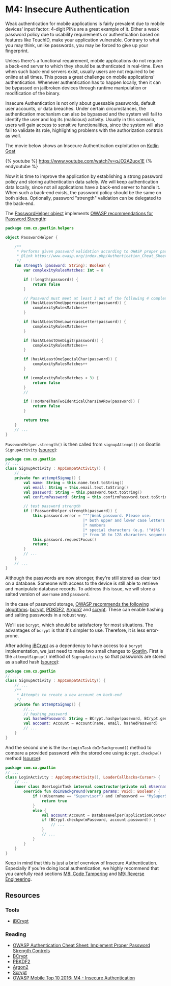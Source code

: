 M4: Insecure Authentication
===========================

Weak authentication for mobile applications is fairly prevalent due to mobile
devices' input factor: 4-digit PINs are a great example of it.
Either a weak password policy due to usability requirements or authentication
based on features like TouchID, make your application vulnerable. Contrary to
what you may think, unlike passwords, you may be forced to give up your
fingerprint.

Unless there's a functional requirement, mobile applications do not require a
back-end server to which they should be authenticated in real-time. Even when
such back-end servers exist, usually users are not required to be online at all
times. This poses a great challenge on mobile applications' authentication. 
Whenever authentication has to happen locally, then it can be bypassed on
jailbroken devices through runtime manipulation or modification of the binary.

Insecure Authentication is not only about guessable passwords, default user
accounts, or data breaches. Under certain circumstances, the authentication
mechanism can also be bypassed and the system will fail to identify the user and
log its (malicious) activity. Usually in this scenario, users will gain access
to sensitive functionalities, since the system will also fail to validate its
role, highlighting problems with the authorization controls as well.

The movie below shows an Insecure Authentication exploitation on [Kotlin
Goat][0]

{% youtube %}
https://www.youtube.com/watch?v=qJO2A2uox1E
{% endyoutube %}

Now it is time to improve the application by establishing a strong password
policy and storing authentication data safely. We will keep authentication data
locally, since not all applications have a back-end server to handle it. When
such a back-end exists, the password policy should be the same on both sides.
Optionally, password "strength" validation can be delegated to the back-end.

The [PasswordHelper object][4] implements [OWASP recommendations for Password
Strength][1]:

```kotlin
package com.cx.goatlin.helpers

object PasswordHelper {

    /**
     * Performs given password validation according to OWASP proper password strength
     * @link https://www.owasp.org/index.php/Authentication_Cheat_Sheet#Implement_Proper_Password_Strength_Controls
     */
    fun strength (password: String): Boolean {
        var complexityRulesMatches: Int = 0

        if (!length(password)) {
            return false
        }

        // Password must meet at least 3 out of the following 4 complexity rules
        if (hasAtLeastOneUppercaseLetter(password)) {
            complexityRulesMatches++
        }

        if (hasAtLeastOneLowercaseLetter(password)) {
            complexityRulesMatches++
        }

        if (hasAtLeastOneDigit(password)) {
            complexityRulesMatches++
        }

        if (hasAtLeastOneSpecialChar(password)) {
            complexityRulesMatches++
        }

        if (complexityRulesMatches < 3) {
            return false
        }
        //

        if (!noMoreThanTwoIdenticalCharsInARow(password)) {
            return false
        }

        return true
    }
    // ...
}
```

`PasswordHelper.strength()` is then called from `signupAttempt()` on Goatlin
`SignupActivity` ([source][5]):

```kotlin
package com.cx.goatlin
// ...
class SignupActivity : AppCompatActivity() {
    // ...
    private fun attemptSignup() {
        val name: String = this.name.text.toString()
        val email: String = this.email.text.toString()
        val password: String = this.password.text.toString()
        val confirmPassword: String = this.confirmPassword.text.toString()

        // test password strength
        if (!PasswordHelper.strength(password)) {
            this.password.error = """|Weak password. Please use:
                                  |* both upper and lower case letters
                                  |* numbers
                                  |* special characters (e.g. !"#$%&')
                                  |* from 10 to 128 characters sequence""".trimMargin()
            this.password.requestFocus()
            return;
        }
        // ...
    }
    // ...
}
```

Although the passwords are now stronger, they're still stored as clear text on a
database. Someone with access to the device is still able to retrieve and
manipulate database records. To address this issue, we will store a salted
version of `username` and `password`.

In the case of password storage, [OWASP recommends the following algorithms][6]:
[bcrypt][7], [PDKDF2][8], [Argon2][9] and [scrypt][10]. These can enable hashing
and salting passwords in a robust way. 

We'll use `bcrypt`, which should be satisfactory for most situations. The
advantages of `bcrypt` is that it's simpler to use. Therefore, it is less
error-prone.

After adding [jBCrypt][11] as a dependency to have access to a `bcrypt`
implementation, we just need to make two small changes to [Goatlin][0].
First is the `attemptSignup()` method of `SignupActivity` so that passwords are
stored as a salted hash ([source][12]):

```kotlin
package com.cx.goatlin
// ...
class SignupActivity : AppCompatActivity() {
    // ...
    /**
     * Attempts to create a new account on back-end
     */
    private fun attemptSignup() {
        //...
        // hashing password
        val hashedPassword: String = BCrypt.hashpw(password, BCrypt.gensalt())
        val account: Account = Account(name, email, hashedPassword)
        // ...
    }
}
```
And the second one is the `UserLoginTask` `doInBackground()` method to compare
a provided password with the stored one using `Bcrypt.checkpw()` method
([source][13]):

```kotlin
package com.cx.goatlin
// ...
class LoginActivity : AppCompatActivity(), LoaderCallbacks<Cursor> {
    // ...
    inner class UserLoginTask internal constructor(private val mUsername: String, private val mPassword: String) : AsyncTask<Void, Void, Boolean>() {
        override fun doInBackground(vararg params: Void): Boolean? {
            if ((mUsername == "Supervisor") and (mPassword == "MySuperSecretPassword123!")){
                return true
            }
            else {
                val account:Account = DatabaseHelper(applicationContext).getAccount(mUsername)
                if (BCrypt.checkpw(mPassword, account.password)) {
                    // ...
                }
                // ...
            }
        }
    }
}
```

Keep in mind that this is just a brief overview of Insecure Authentication.
Especially if you're doing local authentication, we highly recommend that you
carefully read sections [M8: Code Tampering][2] and [M9: Reverse
Engineering][3].

## Resources

### Tools

* [jBCrypt][11]

### Reading

* [OWASP Authentication Cheat Sheet: Implement Proper Password Strength Controls][1]
* [BCrypt][7]
* [PBKDF2][8]
* [Argon2][9]
* [Scrypt][10]
* [OWASP Mobile Top 10 2016: M4 - Insecure Authentication][14]

[0]: https://github.com/Checkmarx/Goatlin
[1]: https://www.owasp.org/index.php/Authentication_Cheat_Sheet#Implement_Proper_Password_Strength_Controls
[2]: ../m8-code-tampering/README.md
[3]: ../m9-reverse-engineering/README.md
[4]: https://github.com/Checkmarx/Goatlin/blob/feature/m4-insecure-authentication/packages/clients/android/app/src/main/java/com/cx/goatlin/helpers/PasswordHelper.kt
[5]: https://github.com/Checkmarx/Goatlin/blob/feature/m4-insecure-authentication/packages/clients/android/app/src/main/java/com/cx/goatlin/SignupActivity.kt#L42
[6]: https://www.owasp.org/index.php/Password_Storage_Cheat_Sheet#Leverage_an_adaptive_one-way_function
[7]: https://en.wikipedia.org/wiki/Bcrypt
[8]: https://en.wikipedia.org/wiki/PBKDF2
[9]: https://en.wikipedia.org/wiki/Argon2
[10]: https://en.wikipedia.org/wiki/Scrypt
[11]: http://www.mindrot.org/projects/jBCrypt/
[12]: https://github.com/Checkmarx/Goatlin/blob/feature/m4-insecure-authentication/packages/clients/android/app/src/main/java/com/cx/goatlin/SignupActivity.kt#L58
[13]: https://github.com/Checkmarx/Goatlin/blob/feature/m4-insecure-authentication/packages/clients/android/app/src/main/java/com/cx/goatlin/LoginActivity.kt#L225
[14]: https://www.owasp.org/index.php/Mobile_Top_10_2016-M4-Insecure_Authentication
